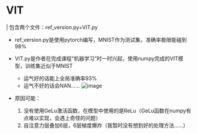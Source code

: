 # VIT
| 包含两个文件：ref_version.py+VIT.py
- ref_version.py是使用pytorch编写，MNIST作为测试集，准确率极限能碰到98%
- VIT.py是作者在完成课程“机器学习”时一时兴起，使用numpy完成的VIT模型，训练集近似于MNIST
  - 运气好的话能上全局准确率93%
  - 运气不好的话会NAN……
  ![image](https://user-images.githubusercontent.com/79859933/209656161-91d7f692-79bc-4301-a11b-828b6a59bb1d.png)

- 原因可能：
  1. 没有使用GeLu激活函数，在模型中使用的是ReLu（GeLu函数在numpy有点难以实现，会遇上奇怪的问题）
  2. 自注意力层叠加6层，6层梯度爆炸（我暂时没有想到好的处理方法……）
